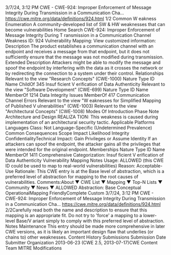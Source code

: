 3/7/24, 3:12 PM CWE - CWE-924: Improper Enforcement of Message Integrity During Transmission in a Communication Cha…
https://cwe.mitre.org/data/deﬁnitions/924.html 1/2
Common W eakness Enumeration
A community-developed list of SW & HW weaknesses that can become
vulnerabilities
Home Search
CWE-924: Improper Enforcement of Message Integrity During T ransmission in a
Communication Channel
Weakness ID: 924
Vulnerability Mapping: 
View customized information:
 Description
The product establishes a communication channel with an endpoint and receives a message from that endpoint, but it does not
sufficiently ensure that the message was not modified during transmission.
 Extended Description
Attackers might be able to modify the message and spoof the endpoint by interfering with the data as it crosses the network or by
redirecting the connection to a system under their control.
 Relationships
 Relevant to the view "Research Concepts" (CWE-1000)
Nature Type ID Name
ChildOf 345 Insuf ficient V erification of Data Authenticity
 Relevant to the view "Software Development" (CWE-699)
Nature Type ID Name
MemberOf 1214 Data Integrity Issues
MemberOf 417 Communication Channel Errors
 Relevant to the view "W eaknesses for Simplified Mapping of Published V ulnerabilities" (CWE-1003)
 Relevant to the view "Architectural Concepts" (CWE-1008)
 Modes Of Introduction
Phase Note
Architecture and Design REALIZA TION: This weakness is caused during implementation of an architectural security tactic.
 Applicable Platforms
Languages
Class: Not Language-Specific (Undetermined Prevalence)
 Common Consequences
Scope Impact Likelihood
Integrity
ConfidentialityTechnical Impact: Gain Privileges or Assume Identity
If an attackers can spoof the endpoint, the attacker gains all the privileges that were intended for the
original endpoint.
 Memberships
Nature Type ID Name
MemberOf 1411 Comprehensive Categorization: Insuf ficient V erification of Data Authenticity
 Vulnerability Mapping Notes
Usage: ALLOWED (this CWE ID could be used to map to real-world vulnerabilities)
Reason: Acceptable-Use
Rationale:
This CWE entry is at the Base level of abstraction, which is a preferred level of abstraction for mapping to the root causes of
vulnerabilities.
Comments:About ▼ CWE List ▼ Mapping ▼ Top-N Lists ▼ Community ▼ News ▼
ALLOWED
Abstraction: Base
Conceptual OperationalMapping
FriendlyComplete Custom
3/7/24, 3:12 PM CWE - CWE-924: Improper Enforcement of Message Integrity During Transmission in a Communication Cha…
https://cwe.mitre.org/data/deﬁnitions/924.html 2/2Carefully read both the name and description to ensure that this mapping is an appropriate fit. Do not try to 'force' a mapping to a
lower-level Base/V ariant simply to comply with this preferred level of abstraction.
 Notes
Maintenance
This entry should be made more comprehensive in later CWE versions, as it is likely an important design flaw that underlies (or
chains to) other weaknesses.
 Content History
 Submissions
Submission Date Submitter Organization
2013-06-23
(CWE 2.5, 2013-07-17)CWE Content Team MITRE
 Modifications